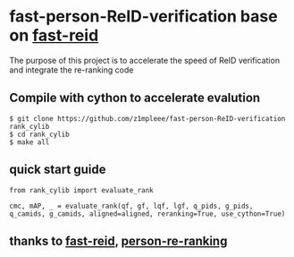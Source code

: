 # fast-person-ReID-verification base on [fast-reid](https://github.com/JDAI-CV/fast-reid)

The purpose of this project is to accelerate the speed of ReID verification and integrate the re-ranking code

## Compile with cython to accelerate evalution
    $ git clone https://github.com/z1mpleee/fast-person-ReID-verification rank_cylib
    $ cd rank_cylib
    $ make all

## quick start guide
    from rank_cylib import evaluate_rank

    cmc, mAP, _ = evaluate_rank(qf, gf, lqf, lgf, q_pids, g_pids, q_camids, g_camids, aligned=aligned, reranking=True, use_cython=True)

## thanks to [fast-reid](https://github.com/JDAI-CV/fast-reid), [person-re-ranking](https://github.com/zhunzhong07/person-re-ranking)
